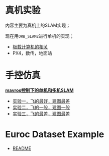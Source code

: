 # 真机实验

内容主要为真机上的SLAM实现；

现在用`ORB_SLAM2`进行单机的实现；

* [板载计算机的相关](Onboard_computer.md)
* PX4，数传，地面站

# 手控仿真

**[mavros控制下的单机和多机SLAM](sim/README.md)**

* [实验一，飞的最好，建图最差](https://www.bilibili.com/video/BV11r4y1s7g6?spm_id_from=333.999.0.0)
* [实验二，飞的一般，建图一般](https://www.bilibili.com/video/BV1eU4y127D1/?spm_id_from=333.788.recommend_more_video.-1)
* [实验三，飞的最差，建图最差](https://www.bilibili.com/video/BV1c54y1o7E3/?spm_id_from=333.788.recommend_more_video.-1)

# Euroc Dataset Example

* [README](Euroc/README.md)